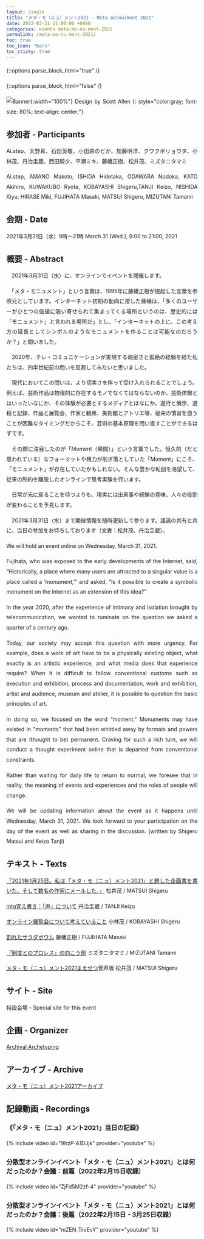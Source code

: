 ```yaml
---
layout: single
title: "メタ・モ（ニュ）メント2021 - Meta mo(nu)ment 2021"
date: 2022-03-31 21:00:00 +0900
categories: events meta-mo-nu-ment-2021
permalink: /meta-mo-nu-ment-2021/
toc: true
toc_icon: "bars"
toc_sticky: true
---
```


{::options parse_block_html="true" /}
<style type="text/css">
 p { text-align: justify; line-height: 1.9em;}
 b { font-size: 1.20em; }

@media (max-width:480px) {
 .general{overflow : hidden ; margin: 10px auto; width:90%;}
 .statement{color:#3D4144 ; width:100% ; font-size:100% ; margin:0 0 1.8em 0 ; line-height:1.7 ; word-wrap:break-word; text-underline-offset: 2px;}
}

@media (min-width:480px) {
 .general{overflow : hidden ; margin: 10px auto; width:55%;}
 .statement{color:#3D4144 ; width : 100% ; font-size : 85% ; margin : 0 auto 2.5em auto; line-height : 1.9 ; word-wrap:break-word; text-underline-offset: 1.5px;}
}
</style>
{::options parse_block_html="false" /}

<!-- # Meta mo(nu)ment 2021 -->

![Banner](/assets/images/Meta16_9-2.gif){:width="100%"}
Design by Scott Allen
{: style="color:gray; font-size: 80%; text-align: center;"}

## 参加者 - Participants

Ai.step、天野真、石田英敬、小田原のどか、加藤明洋、クワクボリョウタ、小林茂、丹治圭蔵、西田騎夕、平瀬ミキ、藤幡正樹、松井茂、ミズタニタマミ

Ai.step, AMANO Makoto, ISHIDA Hidetaka, ODAWARA Nodoka, KATO Akihiro, KUWAKUBO Ryota, KOBAYASHI Shigeru,TANJI Keizo, NISHIDA Kiyu, HIRASE Miki, FUJIHATA Masaki, MATSUI Shigeru, MIZUTANI Tamami

## 会期 - Date

2021年3月31日（水）9時〜21時
March 31 (Wed.), 9:00 to 21:00, 2021

## 概要 - Abstract

　2021年3月31日（水）に、オンラインでイベントを開催します。

　「メタ・モニュメント」という言葉は、1995年に藤幡正樹が提起した言葉を参照元としています。インターネット初期の動向に接した藤幡は、「多くのユーザーがひとつの価値に吸い寄せられて集まってくる場所というのは、歴史的には「モニュメント」と言われる場所だ」とし、「インターネットの上に、この考え方の延長としてシンボルのようなモニュメントを作ることは可能なのだろうか？」と問いました。

　2020年、テレ・コミュニケーションが実現する親密さと孤絶の経験を経た私たちは、四半世紀前の問いを反芻してみたいと思いました。

　現代においてこの問いは、より切実さを伴って受け入れられることでしょう。例えば、芸術作品は物理的に存在するモノでなくてはならないのか、芸術体験とはいったいなにか、その体験が必要とするメディアとはなにか。遂行と展示、過程と記録、作品と展覧会、作家と観衆、美術館とアトリエ等、従来の慣習を倣うことが困難なタイミングだからこそ、芸術の基本原理を問い直すことができるはずです。

　その際に注目したのが「Moment（瞬間）」という言葉でした。恒久的（だと思われている）なフォーマットや権力が削ぎ落としていた「Moment」にこそ、「モニュメント」が存在していたかもしれない。そんな豊かな転回を渇望して、従来の制約を離脱したオンラインで思考実験を行います。

　日常が元に戻ることを待つよりも、現実には出来事や経験の意味、人々の役割が変わることを予見します。

　2021年3月31日（水）まで開催情報を随時更新して参ります。議論の共有と共に、当日の参加をお待ちしております（文責：松井茂、丹治圭蔵）。

We will hold an event online on Wednesday, March 31, 2021.

Fujihata, who was exposed to the early developments of the Internet, said, “Historically, a place where many users are attracted to a singular value is a place called a ‘monument,’” and asked, “Is it possible to create a symbolic monument on the Internet as an extension of this idea?”

In the year 2020, after the experience of intimacy and isolation brought by telecommunication, we wanted to ruminate on the question we asked a quarter of a century ago.

Today, our society may accept this question with more urgency. For example, does a work of art have to be a physically existing object, what exactly is an artistic experience, and what media does that experience require? When it is difficult to follow conventional customs such as execution and exhibition, process and documentation, work and exhibition, artist and audience, museum and atelier, it is possible to question the basic principles of art.

In doing so, we focused on the word “moment.” Monuments may have existed in "moments" that had been whittled away by formats and powers that are (thought to be) permanent. Craving for such a rich turn, we will conduct a thought experiment online that is departed from conventional constraints.

Rather than waiting for daily life to return to normal, we foresee that in reality, the meaning of events and experiences and the roles of people will change.

We will be updating information about the event as it happens until Wednesday, March 31, 2021. We look forward to your participation on the day of the event as well as sharing in the discussion. (written by Shigeru Matsui and Keizo Tanji)

## テキスト - Texts

[「2021年1月25日。私は「メタ・モ（ニュ）メント2021」と題した企画書を書いた。そして数名の作家にメールした。」](https://docs.google.com/document/d/1Koje0E2_ELUTb-lH61TdVKozmliHvUQTNcz7BKdDr_g/edit?usp=sharing) 松井茂 / MATSUI Shigeru

[mtg覚え書き：「声」について](https://docs.google.com/document/d/1ObNL19rj1LoOrVeCtxI3tjbV2b1cnkfb2r-lNZoW2CE/edit?usp=sharing) 丹治圭蔵 / TANJI Keizo

[オンライン展覧会について考えていること](https://note.com/_kotobuki_/n/n7b78bc8c6e91) 小林茂 / KOBAYASHI Shigeru

[割れたサラダボウル](https://docs.google.com/document/d/16xpIxvKBA6cHG5Ig6wADeiCnBQi8Ivb1fzuzE7uY_ZY/edit?usp=sharing) 藤幡正樹 / FUJIHATA Masaki

[「制度とのプロレス」の向こう側](https://docs.google.com/document/d/1WkNwkXQYvl8ZQb0JeLnW0QCXlq-8unLhYxjNZUc0cYE/edit?usp=sharing) ミズタニタマミ / MIZUTANI Tamami

[メタ・モ（ニュ）メント2021まえせつ](https://soundcloud.com/shigeru-matsui-621454933/2021-1a)音声版 松井茂 / MATSUI Shigeru

## サイト - Site

特設会場 - Special site for this event  

## 企画 - Organizer

[Archival Archetyping](https://twitter.com/iamas_aa)

## アーカイブ - Archive

[メタ・モ（ニュ）メント2021アーカイブ](https://meta-mo-nu-ment-2021.reearth.io/)

## 記録動画 - Recordings

### 《「メタ・モ（ニュ）メント2021」当日の記録》

{% include video id="9hzP-A1DJjk" provider="youtube" %}

### 分散型オンラインイベント「メタ・モ（ニュ）メント2021」とは何だったのか？会議：前篇（2022年2月15日収録）

{% include video id="ZjFd5M2zf-4" provider="youtube" %}

### 分散型オンラインイベント「メタ・モ（ニュ）メント2021」とは何だったのか？会議：後篇（2022年2月15日・3月25日収録）

{% include video id="mZEN_TrvEvY" provider="youtube" %}
